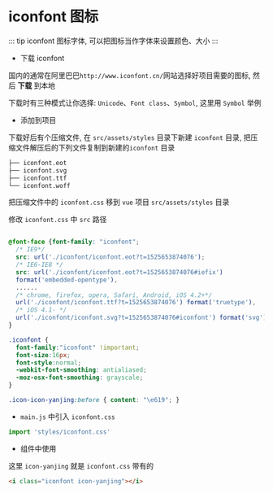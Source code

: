 # iconfont 图标

::: tip iconfont
图标字体, 可以把图标当作字体来设置颜色、大小
:::

- 下载 iconfont

国内的通常在阿里巴巴`http://www.iconfont.cn/`网站选择好项目需要的图标, 然后 **下载** 到本地

下载时有三种模式让你选择: `Unicode`、`Font class`、`Symbol`, 这里用 `Symbol` 举例

- 添加到项目

下载好后有个压缩文件, 在 `src/assets/styles` 目录下新建 `iconfont` 目录, 把压缩文件解压后的下列文件复制到新建的`iconfont` 目录

```md
├── iconfont.eot
├── iconfont.svg
├── iconfont.ttf
└── iconfont.woff
```

把压缩文件中的 `iconfont.css` 移到 `vue` 项目 `src/assets/styles` 目录

修改 `iconfont.css` 中 `src` 路径

```css {4,6,10,12,23}

@font-face {font-family: "iconfont";
  /* IE9*/
  src: url('./iconfont/iconfont.eot?t=1525653874076');
  /* IE6-IE8 */
  src: url('./iconfont/iconfont.eot?t=1525653874076#iefix')
  format('embedded-opentype'),
  ......
  /* chrome, firefox, opera, Safari, Android, iOS 4.2+*/
  url('./iconfont/iconfont.ttf?t=1525653874076') format('truetype'),
  /* iOS 4.1- */
  url('./iconfont/iconfont.svg?t=1525653874076#iconfont') format('svg');
}

.iconfont {
  font-family:"iconfont" !important;
  font-size:16px;
  font-style:normal;
  -webkit-font-smoothing: antialiased;
  -moz-osx-font-smoothing: grayscale;
}

.icon-icon-yanjing:before { content: "\e619"; }
```

- `main.js` 中引入 `iconfont.css`

```js
import 'styles/iconfont.css'
```

- 组件中使用

这里 `icon-yanjing` 就是 `iconfont.css` 带有的

```html {1}
<i class="iconfont icon-yanjing"></i>
```